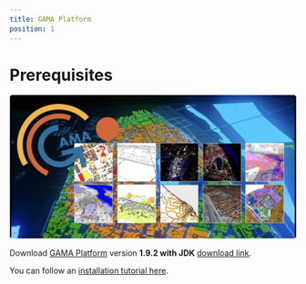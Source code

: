 ```yaml
---
title: GAMA Platform
position: 1
---
```


# Prerequisites

![gama splash screen](../../static/img/gama-splash.png)

Download [GAMA Platform](https://gama-platform.org) version **1.9.2 with JDK** [download link](https://github.com/gama-platform/gama/releases/tag/1.9.2).

You can follow an [installation tutorial here](https://gama-platform.org/wiki/Installation).
